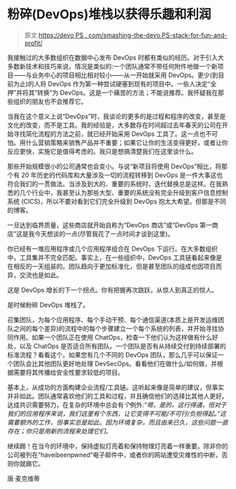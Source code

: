 # 粉碎(DevOps)堆栈以获得乐趣和利润

> 原文:[https://devo PS . com/smashing-the-devo PS-stack-for-fun-and-profit/](https://devops.com/smashing-the-devops-stack-for-fun-and-profit/)

我接触过的大多数组织在数据中心发布 DevOps 时都有类似的经历。对于引入大多数新技术和技巧来说，情况是类似的:一个团队通常不带任何附件地做一个新项目——与业务中心的项目相比相对较小——从一开始就采用 DevOps。更少(到目前为止)的人将 DevOps 作为第一种尝试硬塞到现有的项目中。一些人决定“全押”并将其“转换”为 DevOps。这是一个痛苦的方法；不能说推荐。我怀疑我在那些组织的朋友也不会推荐它。

当我在这个意义上说“DevOps”时，我谈论的更多的是过程和程序的改变，甚至是文化的改变，而不是工具。我的经验是，大多数存在时间超过去年春天的公司在开始寻找简化流程的方法之前，就已经开始采用 DevOps 工具了。这一点也不可怕。用什么营销策略来销售产品并不重要；如果它让你的生活变得更好，或者让你反应更快，实施它是值得考虑的。我只是想搞清楚我们在这里谈什么。

那些开始规模很小的公司通常也会变小。与说“新项目将使用 DevOps”相比，将那个有 20 年历史的代码库和大量涉及一切的流程转移到 DevOps 是一件大事这也符合我们的一贯做法。当涉及到大的、重要的系统时，迭代替换总是这样。在我熟悉的几个行业中，我甚至认为那些大型、重要的系统没有完全升级到客户信息控制系统 (CICS)，所以不要对看到它们完全升级到 DevOps 抱太大希望。但那是不同的博客。

一旦达到临界质量，这些商店就开始自称为“DevOps 商店”或“DevOps 第一商店”这是我今天想谈的一点(尽管我花了一点时间才谈到这里)。

你已经有一堆应用程序或几个应用程序组合在 DevOps 下运行。在大多数组织中，工具集并不完全匹配。事实上，在一些组织中，DevOps 工具链看起来像是在相反的一天组装的。团队趋向于更加标准化，但是甚至团队的组成也因项目而异，交流也是如此。

这是 DevOps 增长的下一个拐点。你有把握再次跳跃，从惊人到真正的惊人。

是时候粉碎 DevOps 堆栈了。

召集团队，为每个应用程序、每个手动干预、每个通信渠道(本质上是开发运维团队之间的每个差异)的流程中的每个步骤建立一个每个系统的列表，并开始寻找协同作用。如果一个团队正在使用 ChatOps，检查一下他们认为这样做有什么好处，以及 ChatOps 是否适合所有团队。一个团队是否有从持续交付到持续部署的标准流程？看看这个。如果您有几个不同的 DevOps 团队，那么几乎可以保证一个团队会比其他团队更好地处理 DevSecOps。看看他们在做什么/如何做，并根据需要将其传播给安全性要求较低的项目。

基本上，从成功的方面构建企业流程/工具链。这听起来像是简单的建议，但事实并非如此。团队通常喜欢他们的工具和过程，并且确信他们的选择比其他人更好。达成共识需要努力，在复杂的环境中总会有*个*例外:*“嗯，是的，这行得通，但对于我们的应用程序来说，我们这里有个东西，让它变得不可能/不可行/负担得起。”这需要额外的工作，但事实总是如此。因为环境复杂，而且由来已久，这些问题一直存在；你只是用新的流程来处理它们。*

继续踢！在当今的环境中，保持虚拟灯亮着和保持物理灯亮着一样重要。除非你的公司被列在“haveibeenpwned”电子邮件中，或者你的网站遭受灾难性的中断，否则你就踢它。

唐·麦克维蒂